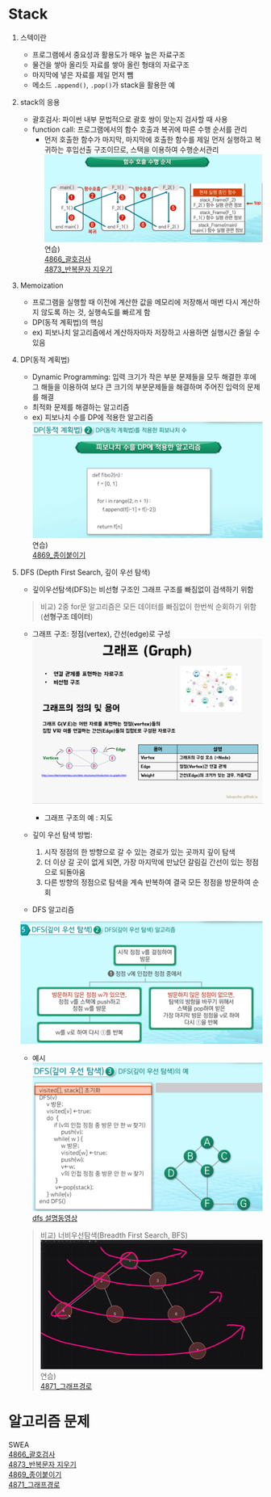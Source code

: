 # Stack
1. 스텍이란
    - 프로그램에서 중요성과 활용도가 매우 높은 자료구조
    - 물건을 쌓아 올리듯 자료를 쌓아 올린 형태의 자료구조
    - 마지막에 넣은 자료를 제일 먼저 뺌
    - 메소드 `.append()`, `.pop()`가 stack을 활용한 예
2. stack의 응용
    - 괄호검사: 파이썬 내부 문법적으로 괄호 쌍이 맞는지 검사할 때 사용
    - function call: 프로그램에서의 함수 호출과 복귀에 따른 수행 순서를 관리
        - 먼저 호출한 함수가 마지막, 마지막에 호출한 함수를 제일 먼저 실행하고 복귀하는 후입선출 구조이므로, 스택을 이용하여 수행순서관리
    ![function call](./assets/stack_functioncall.png)
연습)    
[4866_괄호검사](https://github.com/Dhyeonle9/algo/blob/bb99a8e1b5a68adea15b862007cb2effeeba6716/swea/4866_%EA%B4%84%ED%98%B8%EA%B2%80%EC%82%AC/sol.py)    
[4873_반복문자 지우기](https://github.com/Dhyeonle9/algo/blob/bb99a8e1b5a68adea15b862007cb2effeeba6716/swea/4873_%EB%B0%98%EB%B3%B5%EB%AC%B8%EC%9E%90%EC%A7%80%EC%9A%B0%EA%B8%B0/sol.py)

3. Memoization
    - 프로그램을 실행할 때 이전에 계산한 값을 메모리에 저장해서 매번 다시 계산하지 않도록 하는 것, 실행속도를 빠르게 함
    - DP(동적 계획법)의 핵심
    - ex) 피보나치 알고리즘에서 계산하자마자 저장하고 사용하면 실행시간 줄일 수 있음
4. DP(동적 계획법)
    - Dynamic Programming: 입력 크기가 작은 부분 문제들을 모두 해결한 후에 그 해들을 이용하여 보다 큰 크기의 부분문제들을 해결하며 주어진 입력의 문제를 해결
    - 최적화 문제를 해결하는 알고리즘
    - ex) 피보나치 수를 DP에 적용한 알고리즘
    ![DP피보나치](./assets/DP피보나치.png)
    연습)    
    [4869_종이붙이기](https://github.com/Dhyeonle9/algo/blob/bb99a8e1b5a68adea15b862007cb2effeeba6716/swea/4869_%EC%A2%85%EC%9D%B4%EB%B6%99%EC%9D%B4%EA%B8%B0/sol.py)

5. DFS (Depth First Search, 깊이 우선 탐색) 

    - 깊이우선탐색(DFS)는 비선형 구조인 그래프 구조를 빠짐없이 검색하기 위함
    >비교) 2중 for문 알고리즘은 모든 데이터를 빠짐없이 한번씩 순회하기 위함(**선형구조 데이터**)
    - 그래프 구조: 정점(vertex), 간선(edge)로 구성 
    ![그래프구조](./assets/그래프%20구조.png)
        - 그래프 구조의 예 : 지도
    - 깊이 우선 탐색 방법: 
        1. 시작 정점의 한 방향으로 갈 수 있는 경로가 있는 곳까지 깊이 탐색
        2. 더 이상 갈 곳이 없게 되면, 가장 마지막에 만났던 갈림길 간선이 있는 정점으로 되돌아옴
        3. 다른 방향의 정점으로 탐색을 계속 반복하여 결국 모든 정점을 방문하여 순회

    - DFS 알고리즘

    ![DFS알고리즘](./assets/DFS알고리즘.png)

    - 예시
    ![dfs코드예시](./assets/DFS코드.png)
    [dfs 설명동영상](https://www.youtube.com/watch?v=_hxFgg7TLZQ)
    > 비교) 너비우선탐색(Breadth First Search, BFS)    
    ![너비우선탐색](./assets/너비우선탐색.png)    
    연습)    
    [4871_그래프경로](https://github.com/Dhyeonle9/algo/blob/bb99a8e1b5a68adea15b862007cb2effeeba6716/swea/4871_%EA%B7%B8%EB%9E%98%ED%94%84%EA%B2%BD%EB%A1%9C/sol.py)

# 알고리즘 문제
SWEA    
[4866_괄호검사](https://github.com/Dhyeonle9/algo/blob/bb99a8e1b5a68adea15b862007cb2effeeba6716/swea/4866_%EA%B4%84%ED%98%B8%EA%B2%80%EC%82%AC/sol.py)    
[4873_반복문자 지우기](https://github.com/Dhyeonle9/algo/blob/bb99a8e1b5a68adea15b862007cb2effeeba6716/swea/4873_%EB%B0%98%EB%B3%B5%EB%AC%B8%EC%9E%90%EC%A7%80%EC%9A%B0%EA%B8%B0/sol.py)    
[4869_종이붙이기](https://github.com/Dhyeonle9/algo/blob/bb99a8e1b5a68adea15b862007cb2effeeba6716/swea/4869_%EC%A2%85%EC%9D%B4%EB%B6%99%EC%9D%B4%EA%B8%B0/sol.py)    
[4871_그래프경로](https://github.com/Dhyeonle9/algo/blob/bb99a8e1b5a68adea15b862007cb2effeeba6716/swea/4871_%EA%B7%B8%EB%9E%98%ED%94%84%EA%B2%BD%EB%A1%9C/sol.py)